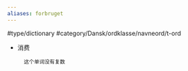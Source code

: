 ```yaml
---
aliases: forbruget
---
```

#type/dictionary #category/Dansk/ordklasse/navneord/t-ord 

- 消费 

		这个单词没有复数